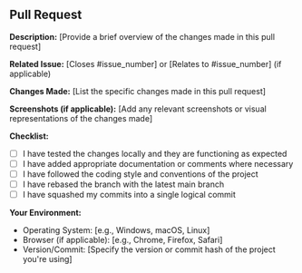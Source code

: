 ## Pull Request

**Description:**
[Provide a brief overview of the changes made in this pull request]

**Related Issue:**
[Closes #issue_number] or [Relates to #issue_number] (if applicable)

**Changes Made:**
[List the specific changes made in this pull request]

**Screenshots (if applicable):**
[Add any relevant screenshots or visual representations of the changes made]

**Checklist:**
- [ ] I have tested the changes locally and they are functioning as expected
- [ ] I have added appropriate documentation or comments where necessary
- [ ] I have followed the coding style and conventions of the project
- [ ] I have rebased the branch with the latest main branch
- [ ] I have squashed my commits into a single logical commit

**Your Environment:**
- Operating System: [e.g., Windows, macOS, Linux]
- Browser (if applicable): [e.g., Chrome, Firefox, Safari]
- Version/Commit: [Specify the version or commit hash of the project you're using]

